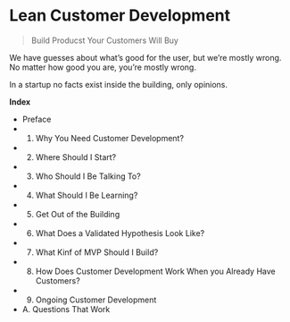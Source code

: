 # Lean Customer Development
> Build Producst Your Customers Will Buy

We have guesses about what’s good for the user, but we’re mostly wrong. No matter how good you are, you’re mostly wrong.

In a startup no facts exist inside the building, only opinions.

**Index**

- Preface
- 1. Why You Need Customer Development?
- 2. Where Should I Start?
- 3. Who Should I Be Talking To?
- 4. What Should I Be Learning?
- 5. Get Out of the Building
- 6. What Does a Validated Hypothesis Look Like?
- 7. What Kinf of MVP Should I Build?
- 8. How Does Customer Development Work When you Already Have Customers?
- 9. Ongoing Customer Development
- A. Questions That Work

